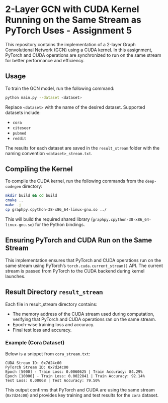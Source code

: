 # 2-Layer GCN with CUDA Kernel Running on the Same Stream as PyTorch Uses - Assignment 5

This repository contains the implementation of a 2-layer Graph Convolutional Network (GCN) using a CUDA kernel. In this assignment, PyTorch and CUDA operations are synchronized to run on the same stream for better performance and efficiency.

## Usage

To train the GCN model, run the following command:

```bash
python main.py --dataset <dataset>
```

Replace `<dataset>` with the name of the desired dataset. Supported datasets include:
- `cora`
- `citeseer`
- `pubmed`
- `reddit`

The results for each dataset are saved in the `result_stream` folder with the naming convention `<dataset>_stream.txt`.

## Compiling the Kernel

To compile the CUDA kernel, run the following commands from the `deep-codegen` directory:

```bash
mkdir build && cd build
cmake ..
make -j
cp graphpy.cpython-38-x86_64-linux-gnu.so ../
```

This will build the required shared library (`graphpy.cpython-38-x86_64-linux-gnu.so`) for the Python bindings.

## Ensuring PyTorch and CUDA Run on the Same Stream

This implementation ensures that PyTorch and CUDA operations run on the same stream using PyTorch’s `torch.cuda.current_stream()` API. The current stream is passed from PyTorch to the CUDA backend during kernel launches.

## Result Directory `result_stream`
Each file in result_stream directory contains:
- The memory address of the CUDA stream used during computation, verifying that PyTorch and CUDA operations ran on the same stream.
- Epoch-wise training loss and accuracy.
- Final test loss and accuracy.

### Example (Cora Dataset)
Below is a snippet from `cora_stream.txt`:

```
CUDA Stream ID: 0x7d24c00
PyTorch Stream ID: 0x7d24c00
Epoch [5000] - Train Loss: 0.0060625 | Train Accuracy: 84.29%
Epoch [10000] - Train Loss: 0.0022841 | Train Accuracy: 92.14%
Test Loss: 0.00068 | Test Accuracy: 79.50%
```

This output confirms that PyTorch and CUDA are using the same stream (`0x7d24c00`) and provides key training and test results for the `cora` dataset.
